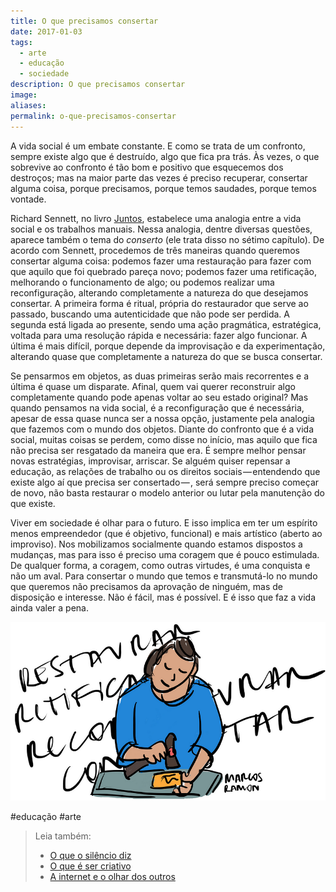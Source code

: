 ```yaml
---
title: O que precisamos consertar
date: 2017-01-03
tags:
  - arte
  - educação
  - sociedade
description: O que precisamos consertar
image: 
aliases:
permalink: o-que-precisamos-consertar
---
```

A vida social é um embate constante. E como se trata de um confronto, sempre existe algo que é destruído, algo que fica pra trás. Às vezes, o que sobrevive ao confronto é tão bom e positivo que esquecemos dos destroços; mas na maior parte das vezes é preciso recuperar, consertar alguma coisa, porque precisamos, porque temos saudades, porque temos vontade.

Richard Sennett, no livro [Juntos](http://amzn.to/2iwhmp3), estabelece uma analogia entre a vida social e os trabalhos manuais. Nessa analogia, dentre diversas questões, aparece também o tema do _conserto_ (ele trata disso no sétimo capítulo). De acordo com Sennett, procedemos de três maneiras quando queremos consertar alguma coisa: podemos fazer uma restauração para fazer com que aquilo que foi quebrado pareça novo; podemos fazer uma retificação, melhorando o funcionamento de algo; ou podemos realizar uma reconfiguração, alterando completamente a natureza do que desejamos consertar. A primeira forma é ritual, própria do restaurador que serve ao passado, buscando uma autenticidade que não pode ser perdida. A segunda está ligada ao presente, sendo uma ação pragmática, estratégica, voltada para uma resolução rápida e necessária: fazer algo funcionar. A última é mais difícil, porque depende da improvisação e da experimentação, alterando quase que completamente a natureza do que se busca consertar.

Se pensarmos em objetos, as duas primeiras serão mais recorrentes e a última é quase um disparate. Afinal, quem vai querer reconstruir algo completamente quando pode apenas voltar ao seu estado original? Mas quando pensamos na vida social, é a reconfiguração que é necessária, apesar de essa quase nunca ser a nossa opção, justamente pela analogia que fazemos com o mundo dos objetos. Diante do confronto que é a vida social, muitas coisas se perdem, como disse no início, mas aquilo que fica não precisa ser resgatado da maneira que era. É sempre melhor pensar novas estratégias, improvisar, arriscar. Se alguém quiser repensar a educação, as relações de trabalho ou os direitos sociais — entendendo que existe algo aí que precisa ser consertado — , será sempre preciso começar de novo, não basta restaurar o modelo anterior ou lutar pela manutenção do que existe.

Viver em sociedade é olhar para o futuro. E isso implica em ter um espírito menos empreendedor (que é objetivo, funcional) e mais artístico (aberto ao improviso). Nos mobilizamos socialmente quando estamos dispostos a mudanças, mas para isso é preciso uma coragem que é pouco estimulada. De qualquer forma, a coragem, como outras virtudes, é uma conquista e não um aval. Para consertar o mundo que temos e transmutá-lo no mundo que queremos não precisamos da aprovação de ninguém, mas de disposição e interesse. Não é fácil, mas é possível. E é isso que faz a vida ainda valer a pena.

<img src="/assets/img/o-que-precisamos-consertar-medium.png">


#educação #arte

> Leia também:
> - <a href="/o-que-o-silencio-diz">O que o silêncio diz</a>
> - <a href="/o-que-e-ser-criativo">O que é ser criativo</a>
> - <a href="/a-internet-e-o-olhar-dos-outros">A internet e o olhar dos outros</a>
